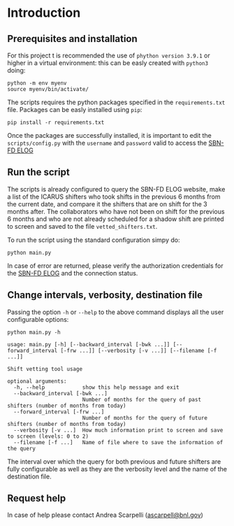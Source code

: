 # Introduction 



## Prerequisites and installation

For this project t is recommended the use of `phython version 3.9.1` or higher in a virtual environment: this can be easly created with `python3` doing: 
```shell
python -m env myenv
source myenv/bin/activate/
```
The scripts requires the python packages specified in the `requirements.txt` file. Packages can be easly installed using `pip`: 
```shell
pip install -r requirements.txt
```

Once the packages are successfully installed, it is important to edit the `scripts/config.py` with the `username` and `password` valid to access the [SBN-FD ELOG](https://dbweb8.fnal.gov:8443/ECL/sbnfd/E/index)

## Run the script 

The scripts is already configured to query the SBN-FD ELOG website, make a list of the ICARUS shifters who took shifts in the previous 6 months from the current date, and compare it the shifters that are on shift for the 3 months after. 
The collaborators who have not been on shift for the previous 6 months and who are not already scheduled for a shadow shift are printed to screen and saved to the file `vetted_shifters.txt`. 

To run the script using the standard configuration simpy do: 

```shell
python main.py

```
In case of error are returned, please verify the authorization credentials for the [SBN-FD ELOG](https://dbweb8.fnal.gov:8443/ECL/sbnfd/E/index) and the connection status. 

## Change intervals, verbosity, destination file

Passing the option `-h` or `--help` to the above command displays all the user configurable options: 
```shell
python main.py -h

usage: main.py [-h] [--backward_interval [-bwk ...]] [--forward_interval [-frw ...]] [--verbosity [-v ...]] [--filename [-f ...]]

Shift vetting tool usage

optional arguments:
  -h, --help            show this help message and exit
  --backward_interval [-bwk ...]
                        Number of months for the query of past shifters (number of months from today)
  --forward_interval [-frw ...]
                        Number of months for the query of future shifters (number of months from today)
  --verbosity [-v ...]  How much information print to screen and save to screen (levels: 0 to 2)
  --filename [-f ...]   Name of file where to save the information of the query

```
The interval over which the query for both previous and future shifters are fully configurable as well as they are the verbosity level and the name of the destination file.

## Request help

In case of help please contact Andrea Scarpelli (ascarpell@bnl.gov)
